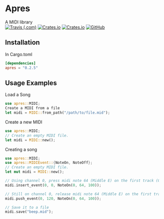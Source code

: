 # Apres
A MIDI library<br/>
[![Travis (.com)](https://img.shields.io/travis/com/quintinfsmith/apres?style=flat-square)](https://travis-ci.com/github/quintinfsmith/apres)
[![Crates.io](https://img.shields.io/crates/d/apres?style=flat-square)](https://crates.io/crates/apres)
[![Crates.io](https://img.shields.io/crates/v/apres?style=flat-square)](https://crates.io/crates/apres)
[![GitHub](https://img.shields.io/github/license/quintinfsmith/apres?style=flat-square)](https://github.com/quintinfsmith/apres/blob/master/LICENSE)

## Installation
In Cargo.toml
```toml
[dependencies]
apres = "0.2.5"
```
## Usage Examples
Load a Song
```rust
use apres::MIDI;
Create a MIDI from a file
let midi = MIDI::from_path("/path/to/file.mid");
```
Create a new MIDI
```rust
use apres::MIDI;
// Create an empty MIDI file.
let midi = MIDI::new();
```
Creating a song
```rust
use apres::MIDI;
use apres::MIDIEvent::{NoteOn, NoteOff};
// Create an empty MIDI file.
let mut midi = MIDI::new();

// Using channel 0, press midi note 64 (Middle E) on the first track (0) at the first position (0 ticks)
midi.insert_event(0, 0, NoteOn(0, 64, 100));

// Still on channel 0, release midi note 64 (Middle E) on the first track (0) one beat later (120 ticks)
midi.push_event(0, 120, NoteOn(0, 64, 100));

// Save it to a file
midi.save("beep.mid");
```

